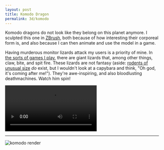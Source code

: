 ```yaml
---
layout: post
title: Komodo Dragon
permalink: 3d/komodo
---
```


Komodo dragons do not look like they belong on this planet anymore. I sculpted this one in [ZBrush][zbrush], both because of how interesting their corporeal form is, and also because I can then animate and use the model in a game.

Having murderous monitor lizards attack my users is a priority of mine. In [the sorts of games I play][spiderweb], there are giant lizards that, among other things, claw, bite, and spit fire. These lizards are not fantasy (aside: [rodents of unusual size][rous] _do_ exist, but I wouldn't look at a capybara and think, "Oh god, it's coming after me!"). They're awe-inspiring, and also bloodlusting deathmachines. Watch him spin!

<video controls autoplay loop>
  <source src="/rsrc/3d/komodo/spinning-lizard.mp4" type="video/mp4">
</video>

---

![komodo render](/rsrc/3d/komodo/render_v1.6.0.png)

[spiderweb]: http://www.spiderwebsoftware.com
[rous]: http://en.wikipedia.org/wiki/Capybara
[zbrush]: http://pixologic.com/